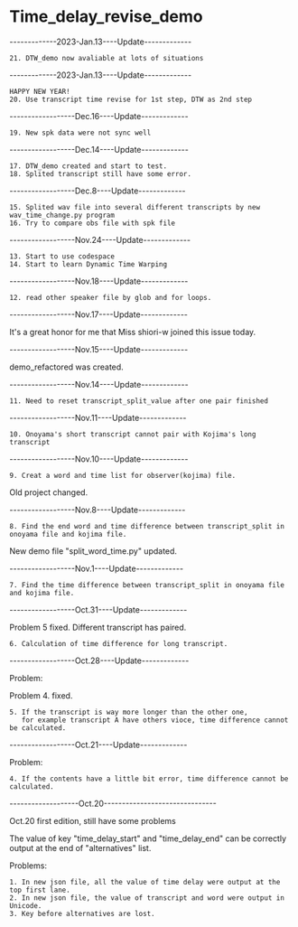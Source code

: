 # Time_delay_revise_demo


-------------2023-Jan.13----Update-------------

    21. DTW_demo now avaliable at lots of situations

-------------2023-Jan.13----Update-------------

    HAPPY NEW YEAR!
    20. Use transcript time revise for 1st step, DTW as 2nd step

------------------Dec.16----Update-------------

    19. New spk data were not sync well

------------------Dec.14----Update-------------

    17. DTW_demo created and start to test.
    18. Splited transcript still have some error.

------------------Dec.8----Update-------------

    15. Splited wav file into several different transcripts by new wav_time_change.py program
    16. Try to compare obs file with spk file

------------------Nov.24----Update-------------


    13. Start to use codespace
    14. Start to learn Dynamic Time Warping
    

------------------Nov.18----Update-------------

 
    12. read other speaker file by glob and for loops.
    

------------------Nov.17----Update-------------

It's a great honor for me that Miss shiori-w joined this issue today.

------------------Nov.15----Update-------------

demo_refactored was created.

------------------Nov.14----Update-------------
 
 
    11. Need to reset transcript_split_value after one pair finished
    
       
------------------Nov.11----Update-------------
  
  
    10. Onoyama's short transcript cannot pair with Kojima's long transcript
    
       
------------------Nov.10----Update-------------


    9. Creat a word and time list for observer(kojima) file.

Old project changed.
    
------------------Nov.8----Update-------------


    8. Find the end word and time difference between transcript_split in onoyama file and kojima file. 
    
New demo file "split_word_time.py" updated.

------------------Nov.1----Update-------------


    7. Find the time difference between transcript_split in onoyama file and kojima file. 

------------------Oct.31----Update-------------

Problem 5 fixed. Different transcript has paired.

    6. Calculation of time difference for long transcript. 

------------------Oct.28----Update-------------

Problem:

Problem 4. fixed. 

    5. If the transcript is way more longer than the other one, 
       for example transcript A have others vioce, time difference cannot be calculated.

------------------Oct.21----Update-------------

Problem:
    
    4. If the contents have a little bit error, time difference cannot be calculated.

-------------------Oct.20-------------------------------

Oct.20 first edition, still have some problems 
  
The value of key "time_delay_start" and "time_delay_end" can be correctly output at the end of "alternatives" list.

Problems:

    1. In new json file, all the value of time delay were output at the top first lane.
    2. In new json file, the value of transcript and word were output in Unicode.
    3. Key before alternatives are lost.

